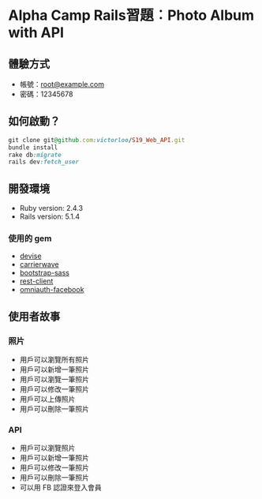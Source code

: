 # Alpha Camp Rails習題︰Photo Album with API

## 體驗方式
* 帳號：root@example.com
* 密碼：12345678

## 如何啟動？

```ruby
git clone git@github.com:victorloo/S19_Web_API.git
bundle install
rake db:migrate
rails dev:fetch_user
```

## 開發環境

* Ruby version: 2.4.3
* Rails version: 5.1.4

### 使用的 gem

* [devise](https://rubygems.org/gems/devise)
* [carrierwave](https://rubygems.org/gems/carrierwave)
* [bootstrap-sass](https://rubygems.org/gems/bootstrap-sass)
* [rest-client](https://rubygems.org/gems/rest-client)
* [omniauth-facebook](https://rubygems.org/gems/omniauth-facebook)

## 使用者故事
### 照片
* 用戶可以瀏覽所有照片
* 用戶可以新增一筆照片
* 用戶可以瀏覽一筆照片
* 用戶可以修改一筆照片
* 用戶可以上傳照片
* 用戶可以刪除一筆照片

### API
* 用戶可以瀏覽照片
* 用戶可以新增一筆照片
* 用戶可以修改一筆照片
* 用戶可以刪除一筆照片
* 可以用 FB 認證來登入會員
